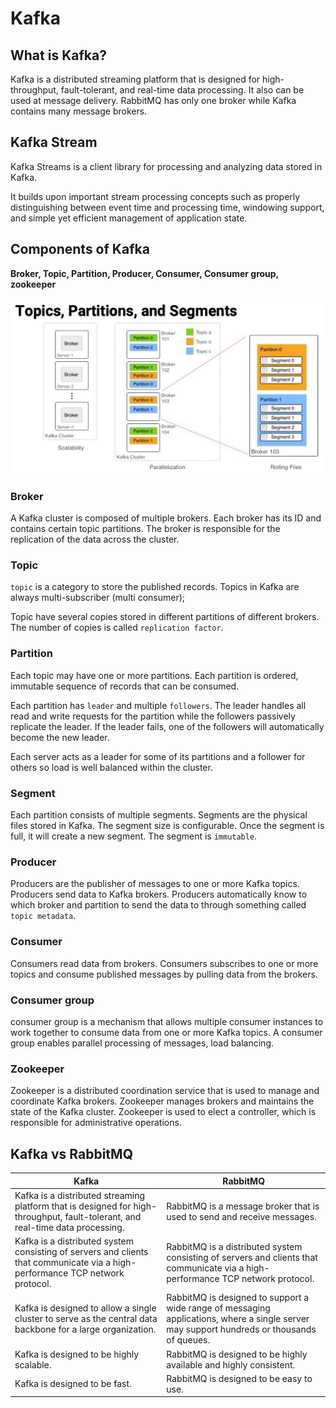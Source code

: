# Kafka

## What is Kafka?

Kafka is a distributed streaming platform that is designed for high-throughput, fault-tolerant, and real-time data processing. It also can be used at message delivery. RabbitMQ has only one broker while Kafka contains many message brokers.

## Kafka Stream

Kafka Streams is a client library for processing and analyzing data stored in Kafka.

It builds upon important stream processing concepts such as properly distinguishing between event time and processing time, windowing support, and simple yet efficient management of application state.

## Components of Kafka

**Broker, Topic, Partition, Producer, Consumer, Consumer group, zookeeper**

<img src = "../../photo/Full-Stack/Microservices/kafka.png">

### Broker

A Kafka cluster is composed of multiple brokers. Each broker has its ID and contains certain topic partitions. The broker is responsible for the replication of the data across the cluster.

### Topic

`topic` is a category to store the published records. Topics in Kafka are always multi-subscriber (multi consumer);

Topic have several copies stored in different partitions of different brokers. The number of copies is called `replication factor`.

### Partition

Each topic may have one or more partitions. Each partition is ordered, immutable sequence of records that can be consumed.

Each partition has `leader` and multiple `followers`. The leader handles all read and write requests for the partition while the followers passively replicate the leader. If the leader fails, one of the followers will automatically become the new leader.

Each server acts as a leader for some of its partitions and a follower for others so load is well balanced within the cluster.

### Segment

Each partition consists of multiple segments. Segments are the physical files stored in Kafka. The segment size is configurable. Once the segment is full, it will create a new segment. The segment is `immutable`.

### Producer

Producers are the publisher of messages to one or more Kafka topics. Producers send data to Kafka brokers. Producers automatically know to which broker and partition to send the data to through something called `topic metadata`.

### Consumer

Consumers read data from brokers. Consumers subscribes to one or more topics and consume published messages by pulling data from the brokers.

### Consumer group

consumer group is a mechanism that allows multiple consumer instances to work together to consume data from one or more Kafka topics. A consumer group enables parallel processing of messages, load balancing.

### Zookeeper

Zookeeper is a distributed coordination service that is used to manage and coordinate Kafka brokers. Zookeeper manages brokers and maintains the state of the Kafka cluster. Zookeeper is used to elect a controller, which is responsible for administrative operations.

## Kafka vs RabbitMQ

| Kafka                                                                                                                          | RabbitMQ                                                                                                                                   |
| ------------------------------------------------------------------------------------------------------------------------------ | ------------------------------------------------------------------------------------------------------------------------------------------ |
| Kafka is a distributed streaming platform that is designed for high-throughput, fault-tolerant, and real-time data processing. | RabbitMQ is a message broker that is used to send and receive messages.                                                                    |
| Kafka is a distributed system consisting of servers and clients that communicate via a high-performance TCP network protocol.  | RabbitMQ is a distributed system consisting of servers and clients that communicate via a high-performance TCP network protocol.           |
| Kafka is designed to allow a single cluster to serve as the central data backbone for a large organization.                    | RabbitMQ is designed to support a wide range of messaging applications, where a single server may support hundreds or thousands of queues. |
| Kafka is designed to be highly scalable.                                                                                       | RabbitMQ is designed to be highly available and highly consistent.                                                                         |
| Kafka is designed to be fast.                                                                                                  | RabbitMQ is designed to be easy to use.                                                                                                    |
